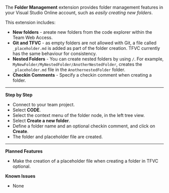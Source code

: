 
The **Folder Management** extension provides folder management features in your Visual Studio Online account, such as *easily creating new folders*.

This extension includes:

- **New folders** - areate new folders from the code explorer within the Team Web Access.
- **Git and TFVC** - as empty folders are not allowed with Git, a file called `_placeholder.md` is added as part of the folder creation. TFVC currently has the same behaviour for consistency.
- **Nested Folders** - You can create nested folders by using `/`. For example, `   MyNewFolder/MyNestedFolder/AnotherNestedFolder`, creates the `_placeholder.md` file in the `AnothernestedFolder` folder.
- **Checkin Comments** - Specify a checkin comment when creating a folder.

----------

**Step by Step**

- Connect to your team project.
- Select **CODE**.
- Select the context menu of the folder node, in the left tree view.
- Select **Create a new folder**.
- Define a folder name and an optional checkin comment, and click on **Create**.
- The folder and placeholder file are created.

----------

**Planned Features**

- Make the creation of a placeholder file when creating a folder in TFVC optional.

**Known Issues**

- None

